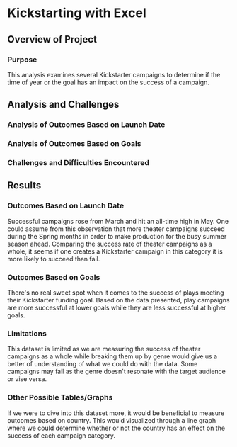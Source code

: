 # Kickstarting with Excel

## Overview of Project

### Purpose

This analysis examines several Kickstarter campaigns to determine if the time of year or the goal has an impact on the success of a campaign.

## Analysis and Challenges

### Analysis of Outcomes Based on Launch Date

### Analysis of Outcomes Based on Goals

### Challenges and Difficulties Encountered

## Results

### Outcomes Based on Launch Date

Successful campaigns rose from March and hit an all-time high in May. One could assume from this observation that more theater campaigns succeed during the Spring months in order to make production for the busy summer season ahead. Comparing the success rate of theater campaigns as a whole, it seems if one creates a Kickstarter campaign in this category it is more likely to succeed than fail.

### Outcomes Based on Goals

There's no real sweet spot when it comes to the success of plays meeting their Kickstarter funding goal. Based on the data presented, play campaigns are more successful at lower goals while they are less successful at higher goals.

### Limitations

This dataset is limited as we are measuring the success of theater campaigns as a whole while breaking them up by genre would give us a better of understanding of what we could do with the data. Some campaigns may fail as the genre doesn't resonate with the target audience or vise versa.

### Other Possible Tables/Graphs

If we were to dive into this dataset more, it would be beneficial to measure outcomes based on country. This would visualized through a line graph where we could determine whether or not the country has an effect on the success of each campaign category.
